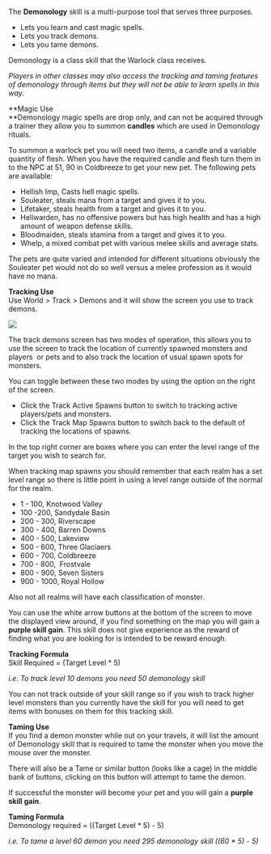 The **Demonology** skill is a multi-purpose tool that serves three purposes.

*   Lets you learn and cast magic spells.
*   Lets you track demons.
*   Lets you tame demons.

Demonology is a class skill that the Warlock class receives.

_Players in other classes may also access the tracking and taming features of demonology through items but they will not be able to learn spells in this way._

**Magic Use  
**Demonology magic spells are drop only, and can not be acquired through a trainer they allow you to summon **candles** which are used in Demonology rituals.

To summon a warlock pet you will need two items, a candle and a variable quantity of flesh. When you have the required candle and flesh turn them in to the NPC at 51, 90 in Coldbreeze to get your new pet. The following pets are available:

*   Hellish Imp, Casts hell magic spells.
*   Souleater, steals mana from a target and gives it to you.
*   Lifetaker, steals health from a target and gives it to you.
*   Hellwarden, has no offensive powers but has high health and has a high amount of weapon defense skills.
*   Bloodmaiden, steals stamina from a target and gives it to you.
*   Whelp, a mixed combat pet with various melee skills and average stats.

The pets are quite varied and intended for different situations obviously the Souleater pet would not do so well versus a melee profession as it would have no mana.

**Tracking Use**  
Use World > Track > Demons and it will show the screen you use to track demons.

[![](https://lohcdn.com/images/t_trackdemons.jpg)](https://lohcdn.com/images/trackdemons.jpg)

The track demons screen has two modes of operation, this allows you to use the screen to track the location of currently spawned monsters and players  or pets and to also track the location of usual spawn spots for monsters.

You can toggle between these two modes by using the option on the right of the screen.

*   Click the Track Active Spawns button to switch to tracking active players/pets and monsters.
*   Click the Track Map Spawns button to switch back to the default of tracking the locations of spawns.

In the top right corner are boxes where you can enter the level range of the target you wish to search for.

When tracking map spawns you should remember that each realm has a set level range so there is little point in using a level range outside of the normal for the realm.

*   1 - 100, Knotwood Valley
*   100 -200, Sandydale Basin
*   200 - 300, Riverscape
*   300 - 400, Barren Downs
*   400 - 500, Lakeview
*   500 - 600, Three Glaciaers
*   600 - 700, Coldbreeze
*   700 - 800,  Frostvale
*   800 - 900, Seven Sisters
*   900 - 1000, Royal Hollow

Also not all realms will have each classification of monster.

You can use the white arrow buttons at the bottom of the screen to move the displayed view around, if you find something on the map you will gain a **purple skill gain**. This skill does not give experience as the reward of finding what you are looking for is intended to be reward enough.

**Tracking Formula**  
Skill Required = (Target Level \* 5)

_i.e. To track level 10 demons you need 50 demonology skill_

You can not track outside of your skill range so if you wish to track higher level monsters than you currently have the skill for you will need to get items with bonuses on them for this tracking skill.

**Taming Use**  
If you find a demon monster while out on your travels, it will list the amount of Demonology skill that is required to tame the monster when you move the mouse over the monster.

There will also be a Tame or similar button (looks like a cage) in the middle bank of buttons, clicking on this button will attempt to tame the demon.

If successful the monster will become your pet and you will gain a **purple skill gain**.

**Taming Formula**  
Demonology required = ((Target Level \* 5) - 5)

_i.e. To tame a level 60 demon you need 295 demonology skill ((60 \* 5) - 5)_